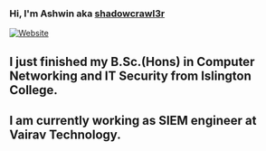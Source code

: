 ### Hi, I'm Ashwin aka [shadowcrawl3r][website]

[![Website](https://github.com/shad0wcrawl3r)](https://github.com/shadowcrawl3r)

[website]: https://ashwinbelbase.com.np


## I just finished my B.Sc.(Hons) in Computer Networking and IT Security from Islington College.
## I am currently working as SIEM engineer at Vairav Technology.
